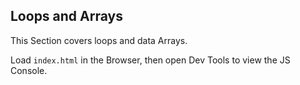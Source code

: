 ## Loops and Arrays

This Section covers loops and data Arrays.

Load `index.html` in the Browser, then open Dev Tools to view the JS Console.
